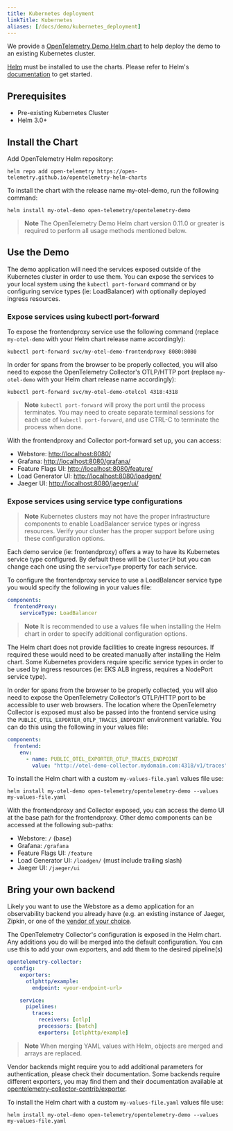 ```yaml
---
title: Kubernetes deployment
linkTitle: Kubernetes
aliases: [/docs/demo/kubernetes_deployment]
---
```


We provide a [OpenTelemetry Demo Helm
chart](https://github.com/open-telemetry/opentelemetry-helm-charts/tree/main/charts/opentelemetry-demo)
to help deploy the demo to an existing Kubernetes cluster.

[Helm](https://helm.sh) must be installed to use the charts.
Please refer to Helm's [documentation](https://helm.sh/docs/) to get started.

## Prerequisites

- Pre-existing Kubernetes Cluster
- Helm 3.0+

## Install the Chart

Add OpenTelemetry Helm repository:

```shell
helm repo add open-telemetry https://open-telemetry.github.io/opentelemetry-helm-charts
```

To install the chart with the release name my-otel-demo, run the following command:

```shell
helm install my-otel-demo open-telemetry/opentelemetry-demo
```

> **Note**
> The OpenTelemetry Demo Helm chart version 0.11.0 or greater is required to
> perform all usage methods mentioned below.

## Use the Demo

The demo application will need the services exposed outside of the Kubernetes
cluster in order to use them. You can expose the services to your local system
using the `kubectl port-forward` command or by configuring service types
(ie: LoadBalancer) with optionally deployed ingress resources.

### Expose services using kubectl port-forward

To expose the frontendproxy service use the following command (replace
`my-otel-demo` with your Helm chart release name accordingly):

```shell
kubectl port-forward svc/my-otel-demo-frontendproxy 8080:8080
```

In order for spans from the browser to be properly collected, you will also
need to expose the OpenTelemetry Collector's OTLP/HTTP port (replace
`my-otel-demo` with your Helm chart release name accordingly):

```shell
kubectl port-forward svc/my-otel-demo-otelcol 4318:4318
```

> **Note**
> `kubectl port-forward` will proxy the port until the process terminates. You
> may need to create separate terminal sessions for each use of
> `kubectl port-forward`, and use CTRL-C to terminate the process when done.

With the frontendproxy and Collector port-forward set up, you can access:

- Webstore: <http://localhost:8080/>
- Grafana: <http://localhost:8080/grafana/>
- Feature Flags UI: <http://localhost:8080/feature/>
- Load Generator UI: <http://localhost:8080/loadgen/>
- Jaeger UI: <http://localhost:8080/jaeger/ui/>

### Expose services using service type configurations

> **Note**
> Kubernetes clusters may not have the proper infrastructure components to
> enable LoadBalancer service types or ingress resources. Verify your cluster
> has the proper support before using these configuration options.

Each demo service (ie: frontendproxy) offers a way to have its Kubernetes
service type configured. By default these will be `ClusterIP` but you can change
each one using the `serviceType` property for each service.

To configure the frontendproxy service to use a LoadBalancer service type you
would specify the following in your values file:

```yaml
components:
  frontendProxy:
    serviceType: LoadBalancer
```

> **Note**
> It is recommended to use a values file when installing the Helm chart in order
> to specify additional configuration options.

The Helm chart does not provide facilities to create ingress resources. If
required these would need to be created manually after installing the Helm chart.
Some Kubernetes providers require specific service types in order to be used by
ingress resources (ie: EKS ALB ingress, requires a NodePort service type).

In order for spans from the browser to be properly collected, you will also
need to expose the OpenTelemetry Collector's OTLP/HTTP port to be accessible to
user web browsers. The location where the OpenTelemetry Collector is exposed
must also be passed into the frontend service using the
`PUBLIC_OTEL_EXPORTER_OTLP_TRACES_ENDPOINT` environment variable. You can do
this using the following in your values file:

```yaml
components:
  frontend:
    env:
      - name: PUBLIC_OTEL_EXPORTER_OTLP_TRACES_ENDPOINT
        value: "http://otel-demo-collector.mydomain.com:4318/v1/traces"
```

To install the Helm chart with a custom `my-values-file.yaml` values file use:

```shell
helm install my-otel-demo open-telemetry/opentelemetry-demo --values my-values-file.yaml
```

With the frontendproxy and Collector exposed, you can access the demo UI at the
base path for the frontendproxy. Other demo components can be accessed at the
following sub-paths:

- Webstore: `/` (base)
- Grafana: `/grafana`
- Feature Flags UI: `/feature`
- Load Generator UI: `/loadgen/` (must include trailing slash)
- Jaeger UI: `/jaeger/ui`

## Bring your own backend

Likely you want to use the Webstore as a demo application for an observability
backend you already have (e.g. an existing instance of Jaeger, Zipkin, or one
of the [vendor of your choice](/ecosystem/vendors/).

The OpenTelemetry Collector's configuration is exposed in the Helm chart. Any
additions you do will be merged into the default configuration. You can use
this to add your own exporters, and add them to the desired pipeline(s)

```yaml
opentelemetry-collector:
  config:
    exporters:
      otlphttp/example:
        endpoint: <your-endpoint-url>

    service:
      pipelines:
        traces:
          receivers: [otlp]
          processors: [batch]
          exporters: [otlphttp/example]
```

> **Note**
> When merging YAML values with Helm, objects are merged and arrays are replaced.

Vendor backends might require you to add additional parameters for
authentication, please check their documentation. Some backends require
different exporters, you may find them and their documentation available at
[opentelemetry-collector-contrib/exporter](https://github.com/open-telemetry/opentelemetry-collector-contrib/tree/main/exporter).

To install the Helm chart with a custom `my-values-file.yaml` values file use:

```shell
helm install my-otel-demo open-telemetry/opentelemetry-demo --values my-values-file.yaml
```
